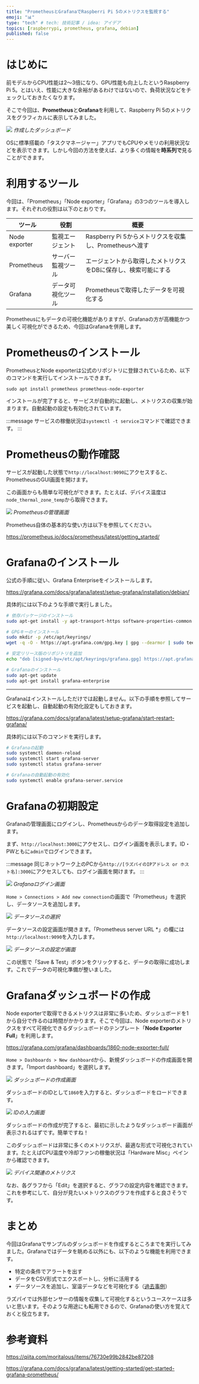 ```yaml
---
title: "PrometheusとGrafanaでRaspberri Pi 5のメトリクスを監視する"
emoji: "📊"
type: "tech" # tech: 技術記事 / idea: アイデア
topics: [raspberrypi, prometheus, grafana, debian]
published: false
---
```


# はじめに

前モデルからCPU性能は2～3倍になり、GPU性能も向上したというRaspberry Pi 5。とはいえ、性能に大きな余裕があるわけではないので、負荷状況などをチェックしておきたくなります。

そこで今回は、**Prometheus**と**Grafana**を利用して、Raspberry Pi 5のメトリクスをグラフィカルに表示してみました。

![](https://storage.googleapis.com/zenn-user-upload/55b569098d88-20240303.png)
_作成したダッシュボード_

OSに標準搭載の「タスクマネージャー」アプリでもCPUやメモリの利用状況などを表示できます。しかし今回の方法を使えば、より多くの情報を**時系列で**見ることができます。

# 利用するツール

今回は、「Prometheus」「Node exporter」「Grafana」の3つのツールを導入します。それぞれの役割は以下のとおりです。

| ツール        | 役割               | 概要                                                           |
| ------------- | ------------------ | -------------------------------------------------------------- |
| Node exporter | 監視エージェント   | Raspberry Pi 5からメトリクスを収集し、Prometheusへ渡す         |
| Prometheus    | サーバー監視ツール | エージェントから取得したメトリクスをDBに保存し、検索可能にする |
| Grafana       | データ可視化ツール | Prometheusで取得したデータを可視化する                         |

Prometheusにもデータの可視化機能がありますが、Grafanaの方が高機能かつ美しく可視化ができるため、今回はGrafanaを併用します。

# Prometheusのインストール

PrometheusとNode exporterは公式のリポジトリに登録されているため、以下のコマンドを実行してインストールできます。

```
sudo apt install prometheus prometheus-node-exporter
```

インストールが完了すると、サービスが自動的に起動し、メトリクスの収集が始まります。自動起動の設定も有効化されています。

:::message
サービスの稼働状況は`systemctl -t service`コマンドで確認できます。
:::

# Prometheusの動作確認

サービスが起動した状態で`http://localhost:9090`にアクセスすると、PrometheusのGUI画面を開けます。

この画面からも簡単な可視化ができます。たとえば、デバイス温度は`node_thermal_zone_temp`から取得できます。

![](https://storage.googleapis.com/zenn-user-upload/a4a4885184cc-20240303.png)
_Prometheusの管理画面_

Prometheus自体の基本的な使い方は以下を参照してください。

https://prometheus.io/docs/prometheus/latest/getting_started/

# Grafanaのインストール

公式の手順に従い、Grafana Enterpriseをインストールします。

https://grafana.com/docs/grafana/latest/setup-grafana/installation/debian/

具体的には以下のような手順で実行しました。

```sh
# 依存パッケージのインストール
sudo apt-get install -y apt-transport-https software-properties-common wget

# GPGキーのインストール
sudo mkdir -p /etc/apt/keyrings/
wget -q -O - https://apt.grafana.com/gpg.key | gpg --dearmor | sudo tee /etc/apt/keyrings/grafana.gpg > /dev/null

# 安定リリース版のリポジトリを追加
echo "deb [signed-by=/etc/apt/keyrings/grafana.gpg] https://apt.grafana.com stable main" | sudo tee -a /etc/apt/sources.list.d/grafana.list

# Grafanaのインストール
sudo apt-get update
sudo apt-get install grafana-enterprise
```

---

Grafanaはインストールしただけでは起動しません。以下の手順を参照してサービスを起動し、自動起動の有効化設定もしておきます。

https://grafana.com/docs/grafana/latest/setup-grafana/start-restart-grafana/

具体的には以下のコマンドを実行します。

```sh
# Grafanaの起動
sudo systemctl daemon-reload
sudo systemctl start grafana-server
sudo systemctl status grafana-server

# Grafanaの自動起動の有効化
sudo systemctl enable grafana-server.service
```

# Grafanaの初期設定

Grafanaの管理画面にログインし、Prometheusからのデータ取得設定を追加します。

まず、`http://localhost:3000`にアクセスし、ログイン画面を表示します。ID・PWともに`admin`でログインできます。

:::message
同じネットワーク上のPCから`http://[ラズパイのIPアドレス or ホスト名]:3000`にアクセスしても、ログイン画面を開けます。
:::

![](https://storage.googleapis.com/zenn-user-upload/2fda58153094-20240303.png)
_Grafanaログイン画面_

`Home > Connections > Add new connection`の画面で「Prometheus」を選択し、データソースを追加します。

![](https://storage.googleapis.com/zenn-user-upload/2ff587642099-20240303.png)
_データソースの選択_

データソースの設定画面が開きます。「Prometheus server URL \*」の欄には`http://localhost:9090`を入力します。

![](https://storage.googleapis.com/zenn-user-upload/e7cbde47970a-20240303.png)
_データソースの設定が画面_

この状態で「Save & Test」ボタンをクリックすると、データの取得に成功します。これでデータの可視化準備が整いました。

# Grafanaダッシュボードの作成

Node exporterで取得できるメトリクスは非常に多いため、ダッシュボードを1から自分で作るのは時間がかかります。そこで今回は、Node exporterのメトリクスをすべて可視化できるダッシュボードのテンプレート「**Node Exporter Full**」を利用します。

https://grafana.com/grafana/dashboards/1860-node-exporter-full/

`Home > Dashboards > New dashboard`から、新規ダッシュボードの作成画面を開きます。「Import dashboard」を選択します。

![](https://storage.googleapis.com/zenn-user-upload/5e8c8bde308f-20240303.png)
_ダッシュボードの作成画面_

ダッシュボードのIDとして`1860`を入力すると、ダッシュボードをロードできます。

![](https://storage.googleapis.com/zenn-user-upload/8dc6314fead9-20240303.png)
_IDの入力画面_

ダッシュボードの作成が完了すると、最初に示したようなダッシュボード画面が表示されるはずです。簡単ですね！

このダッシュボードは非常に多くのメトリクスが、最適な形式で可視化されています。たとえばCPU温度や冷却ファンの稼働状況は「Hardware Misc」ペインから確認できます。

![](https://storage.googleapis.com/zenn-user-upload/8880e1b8a76a-20240303.png)
_デバイス関連のメトリクス_

なお、各グラフから「Edit」を選択すると、グラフの設定内容を確認できます。これを参考にして、自分が見たいメトリクスのグラフを作成すると良さそうです。

# まとめ

今回はGrafanaでサンプルのダッシュボードを作成するところまでを実行してみました。Grafanaではデータを眺める以外にも、以下のような機能を利用できます。

- 特定の条件でアラートを出す
- データをCSV形式でエクスポートし、分析に活用する
- データソースを追加し、室温データなどを可視化する（[過去事例](https://zenn.dev/tanny/articles/a5c0fa5c2230a7)）

ラズパイでは外部センサーの情報を収集して可視化するというユースケースは多いと思います。そのような用途にも転用できるので、Grafanaの使い方を覚えておくと役立ちます。

# 参考資料

https://qiita.com/moritalous/items/76730e99b2842be87208

https://grafana.com/docs/grafana/latest/getting-started/get-started-grafana-prometheus/
